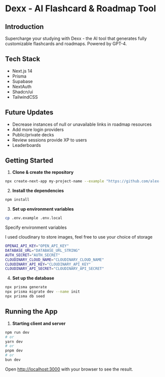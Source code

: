 # Dexx - AI Flashcard & Roadmap Tool

## Introduction

Supercharge your studying with Dexx - the AI tool that generates fully customizable flashcards and roadmaps. Powered by GPT-4.

## Tech Stack

- Next.js 14
- Prisma
- Supabase
- NextAuth
- Shadcn/ui
- TailwindCSS

## Future Updates

- Decrease instances of null or unavailable links in roadmap resources
- Add more login providers
- Public/private decks
- Review sessions provide XP to users
- Leaderboards

## Getting Started

1. **Clone & create the repository**

```bash
npx create-next-app my-project-name --example "https://github.com/alex-melia/dexx"
```

2. **Install the dependencies**

```bash
npm install
```

3. **Set up environment variables**

```bash
cp .env.example .env.local
```

Specify environment variables

I used cloudinary to store images, feel free to use your choice of storage

```bash
OPENAI_API_KEY="OPEN_API_KEY"
DATABASE_URL="DATABASE_URL_STRING"
AUTH_SECRET="AUTH_SECRET"
CLOUDINARY_CLOUD_NAME="CLOUDINARY_CLOUD_NAME"
CLOUDINARY_API_KEY="CLOUDINARY_API_KEY"
CLOUDINARY_API_SECRET="CLOUDINARY_API_SECRET"
```

4. **Set up the database**

```bash
npx prisma generate
npx prisma migrate dev --name init
npx prisma db seed
```

## Running the App

1. **Starting client and server**

```bash
npm run dev
# or
yarn dev
# or
pnpm dev
# or
bun dev
```

Open [http://localhost:3000](http://localhost:3000) with your browser to see the result.
